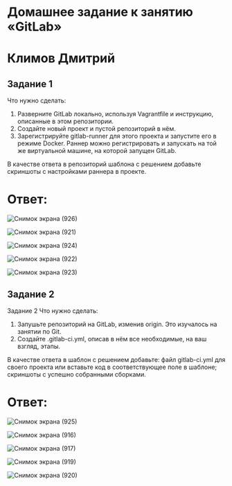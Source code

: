 # Домашнее задание к занятию «GitLab»

# Климов Дмитрий

## Задание 1
Что нужно сделать:

1. Разверните GitLab локально, используя Vagrantfile и инструкцию, описанные в этом репозитории.
2. Создайте новый проект и пустой репозиторий в нём.
3. Зарегистрируйте gitlab-runner для этого проекта и запустите его в режиме Docker. Раннер можно регистрировать и запускать на той же виртуальной машине, на которой запущен GitLab.

В качестве ответа в репозиторий шаблона с решением добавьте скриншоты с настройками раннера в проекте.

# Ответ:

![Снимок экрана (926)](https://github.com/user-attachments/assets/37497012-e99c-4048-82fe-036e4a834273)

![Снимок экрана (921)](https://github.com/user-attachments/assets/242e545f-fbbb-487a-ab8b-e94945ca997d)

![Снимок экрана (924)](https://github.com/user-attachments/assets/7cfc4bef-9aaa-4b29-a47d-e68e3aaf093d)

![Снимок экрана (922)](https://github.com/user-attachments/assets/a22684d9-2a47-4d8f-b50d-6c807291a2c6)

![Снимок экрана (923)](https://github.com/user-attachments/assets/ca1ca6cd-28f7-479c-9ca9-1a3cced10d87)



## Задание 2
Задание 2
Что нужно сделать:

1. Запушьте репозиторий на GitLab, изменив origin. Это изучалось на занятии по Git.
2. Создайте .gitlab-ci.yml, описав в нём все необходимые, на ваш взгляд, этапы.

В качестве ответа в шаблон с решением добавьте:
файл gitlab-ci.yml для своего проекта или вставьте код в соответствующее поле в шаблоне;
скриншоты с успешно собранными сборками.

# Ответ:

![Снимок экрана (925)](https://github.com/user-attachments/assets/43eb9873-a735-4c0d-bd24-200870694bce)

![Снимок экрана (916)](https://github.com/user-attachments/assets/324b0939-741c-4fca-b337-0235e36264f8)

![Снимок экрана (917)](https://github.com/user-attachments/assets/8ba0a6fe-244c-4f26-ba2b-b3d4b406ce7b)

![Снимок экрана (919)](https://github.com/user-attachments/assets/b0bb7612-f62b-4708-ba92-5e1e7df17a0a)

![Снимок экрана (920)](https://github.com/user-attachments/assets/ea3b398c-886f-40aa-b624-589fa23a801d)



